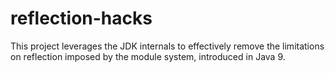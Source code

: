 # reflection-hacks

This project leverages the JDK internals to effectively remove the limitations on reflection imposed by the module system, introduced in Java 9. 
